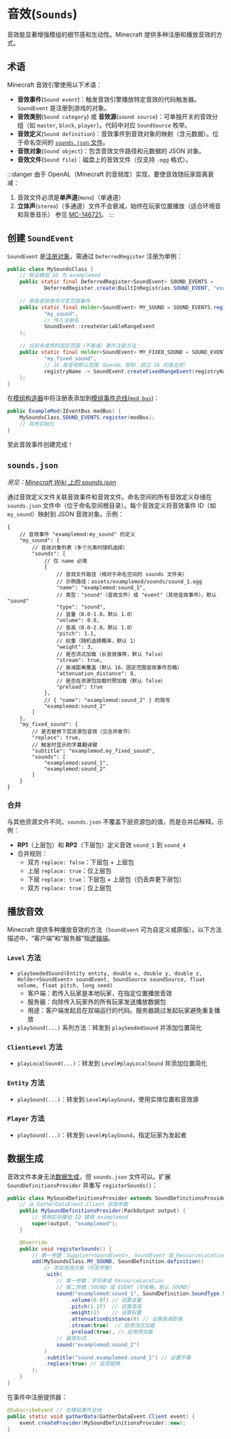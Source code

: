 ﻿# **音效**(`Sounds`)

音效能显著增强模组的细节感和生动性。Minecraft 提供多种注册和播放音效的方式。

## 术语

Minecraft 音效引擎使用以下术语：
- **音效事件**(`Sound event`)：触发音效引擎播放特定音效的代码触发器。`SoundEvent` 是注册到游戏的对象。
- **音效类别**(`Sound category`) 或 **音效源**(`sound source`)：可单独开关的音效分组（如 `master`, `block`, `player`）。代码中对应 `SoundSource` 枚举。
- **音效定义**(`Sound definition`)：音效事件到音效对象的映射（含元数据）。位于命名空间的 [`sounds.json` 文件][soundsjson]。
- **音效对象**(`Sound object`)：包含音效文件路径和元数据的 JSON 对象。
- **音效文件**(`Sound file`)：磁盘上的音效文件（仅支持 `.ogg` 格式）。

:::danger
由于 OpenAL（Minecraft 的音频库）实现，要使音效随玩家距离衰减：
1. 音效文件必须是**单声道**(`mono`)（单通道）
2. **立体声**(`stereo`)（多通道）文件不会衰减，始终在玩家位置播放（适合环境音和背景音乐）
参见 [MC-146721][bug]。
:::

## 创建 `SoundEvent`

`SoundEvent` 是[注册对象][registration]，需通过 `DeferredRegister` 注册为单例：

```java
public class MySoundsClass {
    // 假设模组 ID 为 examplemod
    public static final DeferredRegister<SoundEvent> SOUND_EVENTS =
            DeferredRegister.create(BuiltInRegistries.SOUND_EVENT, "examplemod");
    
    // 原版音效使用可变范围事件
    public static final Holder<SoundEvent> MY_SOUND = SOUND_EVENTS.register(
            "my_sound",
            // 传入注册名
            SoundEvent::createVariableRangeEvent
    );
    
    // 当前未使用的固定范围（不衰减）事件注册方法：
    public static final Holder<SoundEvent> MY_FIXED_SOUND = SOUND_EVENTS.register(
            "my_fixed_sound",
            // 16 是音效默认范围（OpenAL 限制：超过 16 的值无效）
            registryName -> SoundEvent.createFixedRangeEvent(registryName, 16f)
    );
}
```

在[模组构造器][modctor]中将注册表添加到[模组事件总线(`mod bus`)][modbus]：

```java
public ExampleMod(IEventBus modBus) {
    MySoundsClass.SOUND_EVENTS.register(modBus);
    // 其他初始化
}
```

至此音效事件创建完成！

## `sounds.json`

_另见：[Minecraft Wiki 上的 sounds.json][mcwikisounds]_

通过音效定义文件关联音效事件和音效文件。命名空间的所有音效定义存储在 `sounds.json` 文件中（位于命名空间根目录）。每个音效定义将音效事件 ID（如 `my_sound`）映射到 JSON 音效对象。示例：

```json5
{
    // 音效事件 "examplemod:my_sound" 的定义
    "my_sound": {
        // 音效对象列表（多个元素时随机选择）
        "sounds": [
            // 仅 name 必填
            {
                // 音效文件路径（相对于命名空间的 sounds 文件夹）
                // 示例路径：assets/examplemod/sounds/sound_1.ogg
                "name": "examplemod:sound_1",
                // 类型："sound"（音效文件）或 "event"（其他音效事件）。默认 "sound"
                "type": "sound",
                // 音量（0.0-1.0，默认 1.0）
                "volume": 0.8,
                // 音高（0.0-2.0，默认 1.0）
                "pitch": 1.1,
                // 权重（随机选择概率，默认 1）
                "weight": 3,
                // 是否流式加载（长音效推荐，默认 false）
                "stream": true,
                // 衰减距离覆盖（默认 16，固定范围音效事件忽略）
                "attenuation_distance": 8,
                // 是否在资源包加载时预加载（默认 false）
                "preload": true
            },
            // { "name": "examplemod:sound_2" } 的简写
            "examplemod:sound_2"
        ]
    },
    "my_fixed_sound": {
        // 是否替换下层资源包音效（见合并章节）
        "replace": true,
        // 触发时显示的字幕翻译键
        "subtitle": "examplemod.my_fixed_sound",
        "sounds": [
            "examplemod:sound_1",
            "examplemod:sound_2"
        ]
    }
}
```

### 合并

与其他资源文件不同，`sounds.json` 不覆盖下层资源包的值，而是合并后解释。示例：
- **RP1**（上层包）和 **RP2**（下层包）定义音效 `sound_1` 到 `sound_4`
- 合并规则：
  - 双方 `replace: false`：下层包 + 上层包
  - 上层 `replace: true`：仅上层包
  - 下层 `replace: true`：下层包 + 上层包（仍丢弃更下层包）
  - 双方 `replace: true`：仅上层包

## 播放音效

Minecraft 提供多种播放音效的方法（`SoundEvent` 可为自定义或原版）。以下方法描述中，“客户端”和“服务器”指[逻辑端][sides]。

### `Level` 方法

- `playSeededSound(Entity entity, double x, double y, double z, Holder<SoundEvent> soundEvent, SoundSource soundSource, float volume, float pitch, long seed)`
    - 客户端：若传入玩家是本地玩家，在指定位置播放音效
    - 服务器：向除传入玩家外的所有玩家发送播放数据包
    - 用途：客户端发起且在双端运行的代码。服务器跳过发起玩家避免重复播放
- `playSound(...)` 系列方法：转发到 `playSeededSound` 并添加位置简化

### `ClientLevel` 方法

- `playLocalSound(...)`：转发到 `Level#playLocalSound` 并添加位置简化

### `Entity` 方法

- `playSound(...)`：转发到 `Level#playSound`，使用实体位置和音效源

### `Player` 方法

- `playSound(...)`：转发到 `Level#playSound`，指定玩家为发起者

## 数据生成

音效文件本身无法[数据生成][datagen]，但 `sounds.json` 文件可以。扩展 `SoundDefinitionsProvider` 并重写 `registerSounds()`：

```java
public class MySoundDefinitionsProvider extends SoundDefinitionsProvider {
    // 从 GatherDataEvent.Client 获取参数
    public MySoundDefinitionsProvider(PackOutput output) {
        // 使用实际模组 ID 替换 examplemod
        super(output, "examplemod");
    }

    @Override
    public void registerSounds() {
        // 第一参数：Supplier<SoundEvent>, SoundEvent 或 ResourceLocation
        add(MySoundsClass.MY_SOUND, SoundDefinition.definition()
            // 添加音效对象（可变参数）
            .with(
                // 第一参数：字符串或 ResourceLocation
                // 第二参数：SOUND 或 EVENT（可省略，默认 SOUND）
                sound("examplemod:sound_1", SoundDefinition.SoundType.SOUND)
                    .volume(0.8f) // 设置音量
                    .pitch(1.2f)  // 设置音高
                    .weight(2)    // 设置权重
                    .attenuationDistance(8) // 设置衰减距离
                    .stream(true)  // 启用流式加载
                    .preload(true), // 启用预加载
                // 最简形式
                sound("examplemod:sound_2")
            )
            .subtitle("sound.examplemod.sound_1") // 设置字幕
            .replace(true) // 启用替换
        );
    }
}
```

在事件中注册提供器：

```java
@SubscribeEvent // 在模组事件总线
public static void gatherData(GatherDataEvent.Client event) {
    event.createProvider(MySoundDefinitionsProvider::new);
}
```

[bug]: https://bugs.mojang.com/browse/MC-146721
[datagen]: ../index.md#数据生成
[mcwiki]: https://minecraft.wiki
[mcwikisounds]: https://minecraft.wiki/w/Sounds.json
[modbus]: ../../concepts/events.md#事件总线
[modctor]: ../../gettingstarted/modfiles.md#javafml-与-mod-构造器
[registration]: ../../concepts/registries.md
[sides]: ../../concepts/sides.md#逻辑端
[soundsjson]: #soundsjson